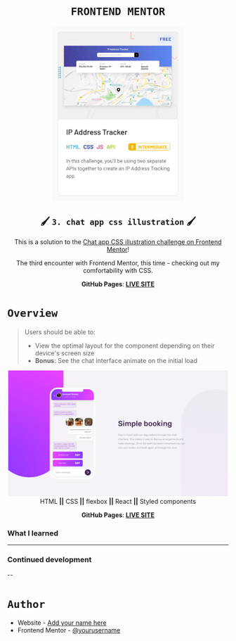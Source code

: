 <h1 align="center"><code>FRONTEND MENTOR</code></h1>

<div align="center">
  <a href="https://www.frontendmentor.io/challenges/sunnyside-agency-landing-page-7yVs3B6ef">
    <img src="https://github.com/OktawiaRogowicz/ip-address-tracker/blob/main/src/ip-address-tracker-master/img_2.png"
      alt="Frontend mentor challenge"
      width="300"/>
  </a>
</div>

<h2 align="center">🖌️ <code>3. chat app css illustration</code> 🖌️</h2>

<div align="center">
This is a solution to the <a href="https://www.frontendmentor.io/challenges/chat-app-css-illustration-O5auMkFqY">Chat app CSS illustration challenge on Frontend Mentor</a>! 

The third encounter with Frontend Mentor, this time - checking out my comfortability with CSS.

<strong>GitHub Pages</strong>: <a href="https://oktawiarogowicz.github.io/css-mobile-app-mockup/"><strong>LIVE SITE</strong></a>
</div>

<h1><code>Overview</code></h1>

> Users should be able to:
> 
>- View the optimal layout for the component depending on their device's screen size
>- **Bonus**: See the chat interface animate on the initial load


<div align="center">
  <img src="https://github.com/OktawiaRogowicz/CSS-mobile-app-mockup/blob/main/img.png"
    alt="Screenshot" width="500"/>
</div>



<div align="center">
  HTML <strong>||</strong> CSS <strong>||</strong> flexbox <strong>||</strong> React <strong>||</strong> Styled components
  
  <strong>GitHub Pages</strong>: <a href="https://oktawiarogowicz.github.io/css-mobile-app-mockup/"><strong>LIVE SITE</strong></a>
</div>

### What I learned
---

### Continued development

--

<h1><code>Author</code></h1>

- Website - [Add your name here](https://www.your-site.com)
- Frontend Mentor - [@yourusername](https://www.frontendmentor.io/profile/yourusername)

